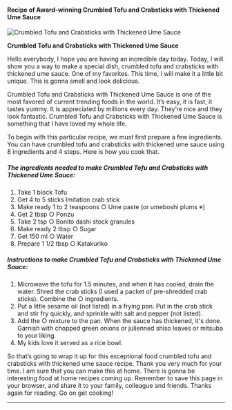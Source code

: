             

#### Recipe of Award-winning Crumbled Tofu and Crabsticks with Thickened Ume Sauce

![Crumbled Tofu and Crabsticks with Thickened Ume Sauce](https://img-global.cpcdn.com/recipes/4954386435407872/751x532cq70/crumbled-tofu-and-crabsticks-with-thickened-ume-sauce-recipe-main-photo.jpg)

**Crumbled Tofu and Crabsticks with Thickened Ume Sauce**

Hello everybody, I hope you are having an incredible day today. Today, I will show you a way to make a special dish, crumbled tofu and crabsticks with thickened ume sauce. One of my favorites. This time, I will make it a little bit unique. This is gonna smell and look delicious.

Crumbled Tofu and Crabsticks with Thickened Ume Sauce is one of the most favored of current trending foods in the world. It’s easy, it is fast, it tastes yummy. It is appreciated by millions every day. They’re nice and they look fantastic. Crumbled Tofu and Crabsticks with Thickened Ume Sauce is something that I have loved my whole life.

To begin with this particular recipe, we must first prepare a few ingredients. You can have crumbled tofu and crabsticks with thickened ume sauce using 8 ingredients and 4 steps. Here is how you cook that.

##### The ingredients needed to make Crumbled Tofu and Crabsticks with Thickened Ume Sauce:

1.  Take 1 block Tofu
2.  Get 4 to 5 sticks Imitation crab stick
3.  Make ready 1 to 2 teaspoons ○ Ume paste (or umeboshi plums ※)
4.  Get 2 tbsp ○ Ponzu
5.  Take 2 tsp ○ Bonito dashi stock granules
6.  Make ready 2 tbsp ○ Sugar
7.  Get 150 ml ○ Water
8.  Prepare 1 1/2 tbsp ○ Katakuriko

##### Instructions to make Crumbled Tofu and Crabsticks with Thickened Ume Sauce:

1.  Microwave the tofu for 1.5 minutes, and when it has cooled, drain the water. Shred the crab sticks (I used a packet of pre-shredded crab sticks). Combine the ○ ingredients.
2.  Put a little sesame oil (not listed) in a frying pan. Put in the crab stick and stir fry quickly, and sprinkle with salt and pepper (not listed).
3.  Add the ○ mixture to the pan. When the sauce has thickened, it's done. Garnish with chopped green onions or julienned shiso leaves or mitsuba to your liking.
4.  My kids love it served as a rice bowl.

So that’s going to wrap it up for this exceptional food crumbled tofu and crabsticks with thickened ume sauce recipe. Thank you very much for your time. I am sure that you can make this at home. There is gonna be interesting food at home recipes coming up. Remember to save this page in your browser, and share it to your family, colleague and friends. Thanks again for reading. Go on get cooking!

* * *